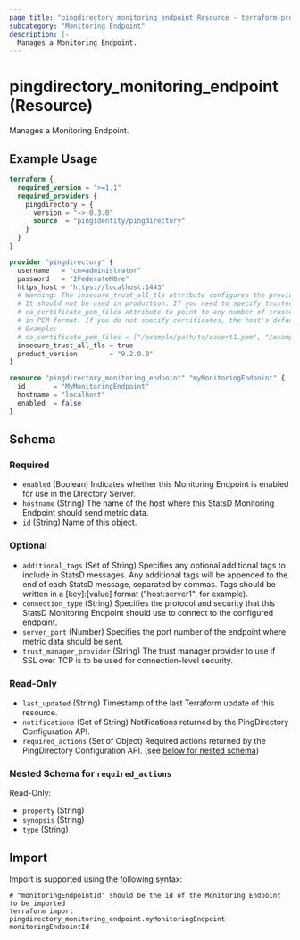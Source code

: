 ```yaml
---
page_title: "pingdirectory_monitoring_endpoint Resource - terraform-provider-pingdirectory"
subcategory: "Monitoring Endpoint"
description: |-
  Manages a Monitoring Endpoint.
---
```


# pingdirectory_monitoring_endpoint (Resource)

Manages a Monitoring Endpoint.

## Example Usage

```terraform
terraform {
  required_version = ">=1.1"
  required_providers {
    pingdirectory = {
      version = "~> 0.3.0"
      source  = "pingidentity/pingdirectory"
    }
  }
}

provider "pingdirectory" {
  username   = "cn=administrator"
  password   = "2FederateM0re"
  https_host = "https://localhost:1443"
  # Warning: The insecure_trust_all_tls attribute configures the provider to trust any certificate presented by the PingDirectory server.
  # It should not be used in production. If you need to specify trusted CA certificates, use the
  # ca_certificate_pem_files attribute to point to any number of trusted CA certificate files
  # in PEM format. If you do not specify certificates, the host's default root CA set will be used.
  # Example:
  # ca_certificate_pem_files = ["/example/path/to/cacert1.pem", "/example/path/to/cacert2.pem"]
  insecure_trust_all_tls = true
  product_version        = "9.2.0.0"
}

resource "pingdirectory_monitoring_endpoint" "myMonitoringEndpoint" {
  id       = "MyMonitoringEndpoint"
  hostname = "localhost"
  enabled  = false
}
```

<!-- schema generated by tfplugindocs -->
## Schema

### Required

- `enabled` (Boolean) Indicates whether this Monitoring Endpoint is enabled for use in the Directory Server.
- `hostname` (String) The name of the host where this StatsD Monitoring Endpoint should send metric data.
- `id` (String) Name of this object.

### Optional

- `additional_tags` (Set of String) Specifies any optional additional tags to include in StatsD messages. Any additional tags will be appended to the end of each StatsD message, separated by commas. Tags should be written in a [key]:[value] format ("host:server1", for example).
- `connection_type` (String) Specifies the protocol and security that this StatsD Monitoring Endpoint should use to connect to the configured endpoint.
- `server_port` (Number) Specifies the port number of the endpoint where metric data should be sent.
- `trust_manager_provider` (String) The trust manager provider to use if SSL over TCP is to be used for connection-level security.

### Read-Only

- `last_updated` (String) Timestamp of the last Terraform update of this resource.
- `notifications` (Set of String) Notifications returned by the PingDirectory Configuration API.
- `required_actions` (Set of Object) Required actions returned by the PingDirectory Configuration API. (see [below for nested schema](#nestedatt--required_actions))

<a id="nestedatt--required_actions"></a>
### Nested Schema for `required_actions`

Read-Only:

- `property` (String)
- `synopsis` (String)
- `type` (String)

## Import

Import is supported using the following syntax:

```shell
# "monitoringEndpointId" should be the id of the Monitoring Endpoint to be imported
terraform import pingdirectory_monitoring_endpoint.myMonitoringEndpoint monitoringEndpointId
```

